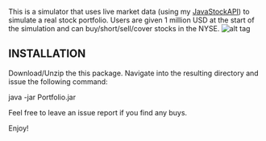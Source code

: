 This is a simulator that uses live market data (using my [JavaStockAPI](https://github.com/nkrishn9/JavaStockAPI)) to simulate a real stock portfolio. 
Users are given 1 million USD at the start of the simulation and can buy/short/sell/cover stocks in the NYSE.
![alt tag](https://github.com/nkrishn9/Stock-Portfolio-Simulator/blob/master/Screenshots/demo.gif)

INSTALLATION
------------
Download/Unzip the this package. 
Navigate into the resulting directory and issue the following command:

java -jar Portfolio.jar

Feel free to leave an issue report if you find any buys.

Enjoy!
